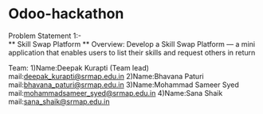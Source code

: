 # Odoo-hackathon
Problem Statement 1:-   
** Skill Swap Platform **
Overview: 
 Develop a Skill Swap Platform — a mini application that enables users to list their skills and request others in return 

Team:
   1)Name:Deepak Kurapti (Team lead)
     mail:deepak_kurapti@srmap.edu.in
   2)Name:Bhavana Paturi
     mail:bhavana_paturi@srmap.edu.in
   3)Name:Mohammad Sameer Syed
     mail:mohammadsameer_syed@srmap.edu.in
   4)Name:Sana Shaik
     mail:sana_shaik@srmap.edu.in
